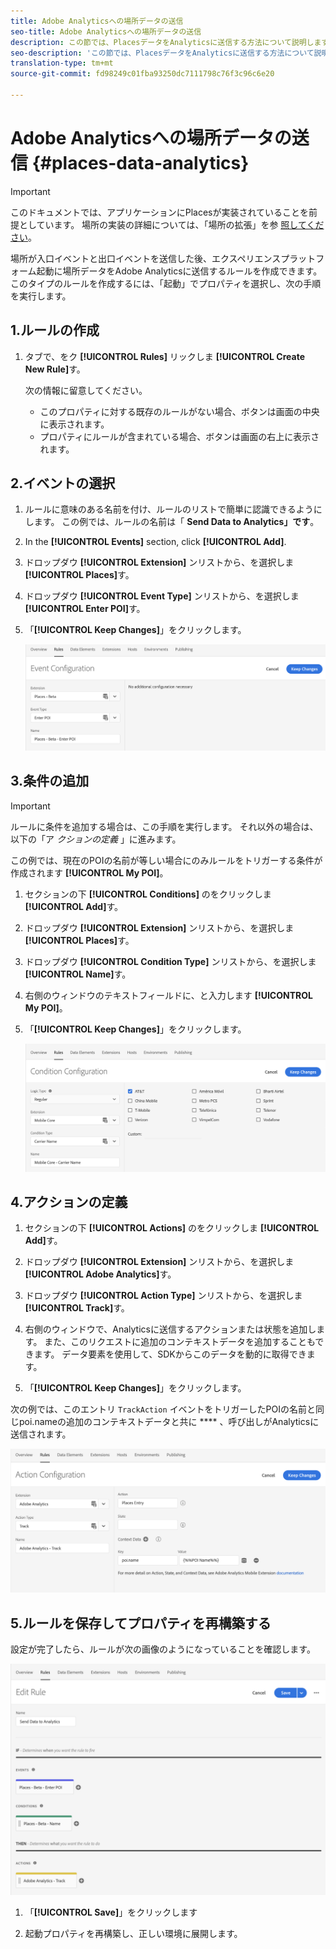 ```yaml
---
title: Adobe Analyticsへの場所データの送信
seo-title: Adobe Analyticsへの場所データの送信
description: この節では、PlacesデータをAnalyticsに送信する方法について説明します。
seo-description: 'この節では、PlacesデータをAnalyticsに送信する方法について説明します。 '
translation-type: tm+mt
source-git-commit: fd98249c01fba93250dc7111798c76f3c96c6e20

---
```



# Adobe Analyticsへの場所データの送信 {#places-data-analytics}


>[!IMPORTANT]
>
>このドキュメントでは、アプリケーションにPlacesが実装されていることを前提としています。 場所の実装の詳細については、「場所の拡張」を参 [照してください](/help/places-ext-aep-sdks/places-extension/places-extension.md)。

場所が入口イベントと出口イベントを送信した後、エクスペリエンスプラットフォーム起動に場所データをAdobe Analyticsに送信するルールを作成できます。 このタイプのルールを作成するには、「起動」でプロパティを選択し、次の手順を実行します。

## 1.ルールの作成

1. タブで、をク **[!UICONTROL Rules]** リックしま **[!UICONTROL Create New Rule]**&#x200B;す。

   次の情報に留意してください。

   * このプロパティに対する既存のルールがない場合、ボタンは画面の中央に表示されます。
   * プロパティにルールが含まれている場合、ボタンは画面の右上に表示されます。

## 2.イベントの選択

1. ルールに意味のある名前を付け、ルールのリストで簡単に認識できるようにします。 この例では、ルールの名前は「 **Send Data to Analytics」です**。

2. In the **[!UICONTROL Events]** section, click **[!UICONTROL Add]**.

3. ドロップダウ **[!UICONTROL Extension]** ンリストから、を選択しま **[!UICONTROL Places]**&#x200B;す。

4. ドロップダウ **[!UICONTROL Event Type]** ンリストから、を選択しま **[!UICONTROL Enter POI]**&#x200B;す。

5. 「**[!UICONTROL Keep Changes]**」をクリックします。

   !["イベントを選択"](/help/assets/pt-selectEvent.png)


## 3.条件の追加

>[!IMPORTANT]
>
>ルールに条件を追加する場合は、この手順を実行します。 それ以外の場合は、以下の「ア *クションの定義* 」に進みます。


この例では、現在のPOIの名前が等しい場合にのみルールをトリガーする条件が作成されます **[!UICONTROL My POI]**。

1. セクションの下 **[!UICONTROL Conditions]** のをクリックしま **[!UICONTROL Add]**&#x200B;す。

2. ドロップダウ **[!UICONTROL Extension]** ンリストから、を選択しま **[!UICONTROL Places]**&#x200B;す。

3. ドロップダウ **[!UICONTROL Condition Type]** ンリストから、を選択しま **[!UICONTROL Name]**&#x200B;す。

4. 右側のウィンドウのテキストフィールドに、と入力します **[!UICONTROL My POI]**。

5. 「**[!UICONTROL Keep Changes]**」をクリックします。

   !["条件を設定"](/help/assets/ad-setCondition.png)


## 4.アクションの定義

1. セクションの下 **[!UICONTROL Actions]** のをクリックしま **[!UICONTROL Add]**&#x200B;す。

2. ドロップダウ **[!UICONTROL Extension]** ンリストから、を選択しま **[!UICONTROL Adobe Analytics]**&#x200B;す。

3. ドロップダウ **[!UICONTROL Action Type]** ンリストから、を選択しま **[!UICONTROL Track]**&#x200B;す。

4. 右側のウィンドウで、Analyticsに送信するアクションまたは状態を追加します。 また、このリクエストに追加のコンテキストデータを追加することもできます。 データ要素を使用して、SDKからこのデータを動的に取得できます。

5. 「**[!UICONTROL Keep Changes]**」をクリックします。

次の例では、このエントリ `TrackAction` イベントをトリガーしたPOIの名前と同じpoi.nameの追加のコンテキストデータと共に **** 、呼び出しがAnalyticsに送信されます。

!["アクションを設定"](/help/assets/pt-setAction.png)

## 5.ルールを保存してプロパティを再構築する

設定が完了したら、ルールが次の画像のようになっていることを確認します。

!["ルールが作成されました"](/help/assets/pt-ruleComplete.png)


1. 「**[!UICONTROL Save]**」をクリックします

2. 起動プロパティを再構築し、正しい環境に展開します。

